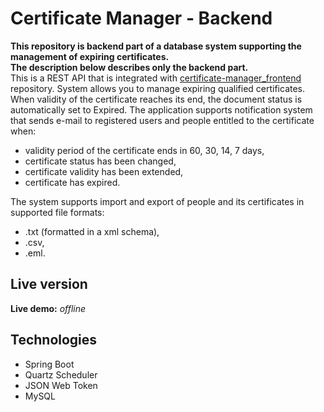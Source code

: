 # Certificate Manager - Backend

**This repository is backend part of a database system supporting the management of expiring certificates.**\
**The description below describes only the backend part.**\
This is a REST API that is integrated with [certificate-manager_frontend](https://github.com/saszotek/certificate-manager_frontend) repository.
System allows you to manage expiring qualified certificates. When validity of the certificate reaches its end, the document status is automatically set to Expired. The application supports notification system that sends e-mail to registered users and people entitled to the certificate when:
- validity period of the certificate ends in 60, 30, 14, 7 days,
- certificate status has been changed,
- certificate validity has been extended,
- certificate has expired.

The system supports import and export of people and its certificates in supported file formats:
- .txt (formatted in a xml schema),
- .csv,
- .eml.

## Live version

**Live demo:** *offline*

## Technologies

- Spring Boot
- Quartz Scheduler
- JSON Web Token
- MySQL
